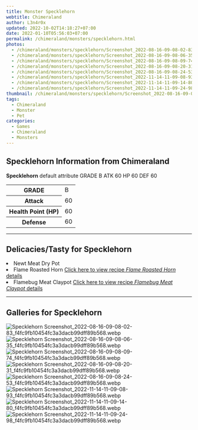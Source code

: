 ```yaml
---
title: Monster Specklehorn
webtitle: Chimeraland
author: L3n4r0x
updated: 2022-10-02T14:18:27+07:00
date: 2022-01-10T05:56:03+07:00
permalink: /chimeraland/monsters/specklehorn.html
photos:
  - /chimeraland/monsters/specklehorn/Screenshot_2022-08-16-09-08-02-83_f4fc9fb10454fc3a3dacb99dff89b568.webp
  - /chimeraland/monsters/specklehorn/Screenshot_2022-08-16-09-08-06-35_f4fc9fb10454fc3a3dacb99dff89b568.webp
  - /chimeraland/monsters/specklehorn/Screenshot_2022-08-16-09-08-09-74_f4fc9fb10454fc3a3dacb99dff89b568.webp
  - /chimeraland/monsters/specklehorn/Screenshot_2022-08-16-09-08-20-31_f4fc9fb10454fc3a3dacb99dff89b568.webp
  - /chimeraland/monsters/specklehorn/Screenshot_2022-08-16-09-08-24-53_f4fc9fb10454fc3a3dacb99dff89b568.webp
  - /chimeraland/monsters/specklehorn/Screenshot_2022-11-14-11-09-08-93_f4fc9fb10454fc3a3dacb99dff89b568.webp
  - /chimeraland/monsters/specklehorn/Screenshot_2022-11-14-11-09-14-80_f4fc9fb10454fc3a3dacb99dff89b568.webp
  - /chimeraland/monsters/specklehorn/Screenshot_2022-11-14-11-09-24-98_f4fc9fb10454fc3a3dacb99dff89b568.webp
thumbnail: /chimeraland/monsters/specklehorn/Screenshot_2022-08-16-09-08-02-83_f4fc9fb10454fc3a3dacb99dff89b568.webp
tags:
  - Chimeraland
  - Monster
  - Pet
categories:
  - Games
  - Chimeraland
  - Monsters
---
```


<section id="bootstrap-wrapper"><link rel="stylesheet" href="https://cdn.statically.io/gh/dimaslanjaka/Web-Manajemen/40ac3225/css/bootstrap-4.5-wrapper.css"/><h1>Specklehorn Information from Chimeraland</h1><p><b>Specklehorn</b> default attribute GRADE B ATK 60 HP 60 DEF 60<table><tr><th>GRADE</th><td>B</td></tr><tr><th>Attack</th><td>60</td></tr><tr><th>Health Point (HP)</th><td>60</td></tr><tr><th>Defense</th><td>60</td></tr></table></p><hr/><h2>Delicacies/Tasty for Specklehorn</h2><li class="d-flex justify-content-between">Newt Meat Dry Pot </li><li class="d-flex justify-content-between">Flame Roasted Horn <a href="/chimeraland/recipes/flame-roasted-horn.html">Click here to view recipe <i>Flame Roasted Horn</i> details</a></li><li class="d-flex justify-content-between">Flamebug Meat Claypot <a href="/chimeraland/recipes/flamebug-meat-claypot.html">Click here to view recipe <i>Flamebug Meat Claypot</i> details</a></li><hr/><div id="gallery"><h2>Galleries for Specklehorn</h2><div class="row"><div class="col-lg-6 col-12"><img src="/chimeraland/monsters/specklehorn/Screenshot_2022-08-16-09-08-02-83_f4fc9fb10454fc3a3dacb99dff89b568.webp" alt="Specklehorn Screenshot_2022-08-16-09-08-02-83_f4fc9fb10454fc3a3dacb99dff89b568.webp"/></div><div class="col-lg-6 col-12"><img src="/chimeraland/monsters/specklehorn/Screenshot_2022-08-16-09-08-06-35_f4fc9fb10454fc3a3dacb99dff89b568.webp" alt="Specklehorn Screenshot_2022-08-16-09-08-06-35_f4fc9fb10454fc3a3dacb99dff89b568.webp"/></div><div class="col-lg-6 col-12"><img src="/chimeraland/monsters/specklehorn/Screenshot_2022-08-16-09-08-09-74_f4fc9fb10454fc3a3dacb99dff89b568.webp" alt="Specklehorn Screenshot_2022-08-16-09-08-09-74_f4fc9fb10454fc3a3dacb99dff89b568.webp"/></div><div class="col-lg-6 col-12"><img src="/chimeraland/monsters/specklehorn/Screenshot_2022-08-16-09-08-20-31_f4fc9fb10454fc3a3dacb99dff89b568.webp" alt="Specklehorn Screenshot_2022-08-16-09-08-20-31_f4fc9fb10454fc3a3dacb99dff89b568.webp"/></div><div class="col-lg-6 col-12"><img src="/chimeraland/monsters/specklehorn/Screenshot_2022-08-16-09-08-24-53_f4fc9fb10454fc3a3dacb99dff89b568.webp" alt="Specklehorn Screenshot_2022-08-16-09-08-24-53_f4fc9fb10454fc3a3dacb99dff89b568.webp"/></div><div class="col-lg-6 col-12"><img src="/chimeraland/monsters/specklehorn/Screenshot_2022-11-14-11-09-08-93_f4fc9fb10454fc3a3dacb99dff89b568.webp" alt="Specklehorn Screenshot_2022-11-14-11-09-08-93_f4fc9fb10454fc3a3dacb99dff89b568.webp"/></div><div class="col-lg-6 col-12"><img src="/chimeraland/monsters/specklehorn/Screenshot_2022-11-14-11-09-14-80_f4fc9fb10454fc3a3dacb99dff89b568.webp" alt="Specklehorn Screenshot_2022-11-14-11-09-14-80_f4fc9fb10454fc3a3dacb99dff89b568.webp"/></div><div class="col-lg-6 col-12"><img src="/chimeraland/monsters/specklehorn/Screenshot_2022-11-14-11-09-24-98_f4fc9fb10454fc3a3dacb99dff89b568.webp" alt="Specklehorn Screenshot_2022-11-14-11-09-24-98_f4fc9fb10454fc3a3dacb99dff89b568.webp"/></div></div></div></section>